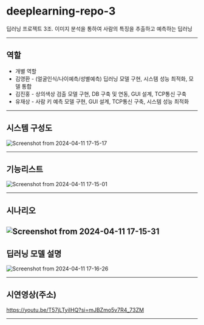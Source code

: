 # deeplearning-repo-3
딥러닝 프로젝트 3조. 이미지 분석을 통하여 사람의 특징을 추출하고 예측하는 딥러닝

-------------------------------------
## 역할
* 개별 역할
* 김영환 - (얼굴인식/나이예측/성별예측) 딥러닝 모델 구현, 시스템 성능 최적화, 모델 통합
* 김진홍 - 상의색상 검출 모델 구현, DB 구축 및 연동, GUI 설계, TCP통신 구축
* 유재상 - 사람 키 예측 모델 구현, GUI 설계, TCP통신 구축, 시스템 성능 최적화

-------------------------------------
## 시스템 구성도
![Screenshot from 2024-04-11 17-15-17](https://github.com/addinedu-ros-4th/deeplearning-repo-3/assets/128347421/15f16270-0a06-4821-ab17-91f90b2ecd31)

-------------------------------------
## 기능리스트
![Screenshot from 2024-04-11 17-15-01](https://github.com/addinedu-ros-4th/deeplearning-repo-3/assets/128347421/a48fa41b-3f0b-414f-9375-df57c3843874)

-------------------------------------
## 시나리오
![Screenshot from 2024-04-11 17-15-31](https://github.com/addinedu-ros-4th/deeplearning-repo-3/assets/128347421/3744e811-6d42-45f5-9e35-0ad19c269b87)
-------------------------------------
## 딥러닝 모델 설명
![Screenshot from 2024-04-11 17-16-26](https://github.com/addinedu-ros-4th/deeplearning-repo-3/assets/128347421/388a0a98-4eba-433a-9085-0019606cbcde)

-------------------------------------
## 시연영상(주소)
https://youtu.be/T57jLTyiIHQ?si=mJBZmo5v7R4_73ZM

-------------------------------------
